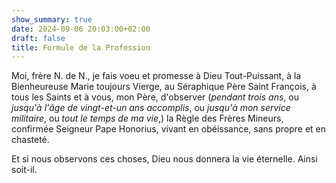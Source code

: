 ```yaml
---
show_summary: true
date: 2024-09-06 20:03:00+02:00
draft: false
title: Formule de la Profession
---
```





Moi, frère N. de N., je fais voeu et promesse à Dieu Tout-Puissant, à la Bienheureuse Marie toujours Vierge, au Séraphique Père Saint François, à tous les Saints et à vous, mon Père, d'observer (*pendant trois ans*, ou *jusqu'à l'âge de vingt-et-un ans accomplis*, ou *jusqu'à mon service militaire*, ou *tout le temps de ma vie*,) la Règle des Frères Mineurs, confirmée Seigneur Pape Honorius, vivant en obéissance, sans propre et en chasteté. 

Et si nous observons ces choses, Dieu nous donnera la vie éternelle. Ainsi soit-il.

